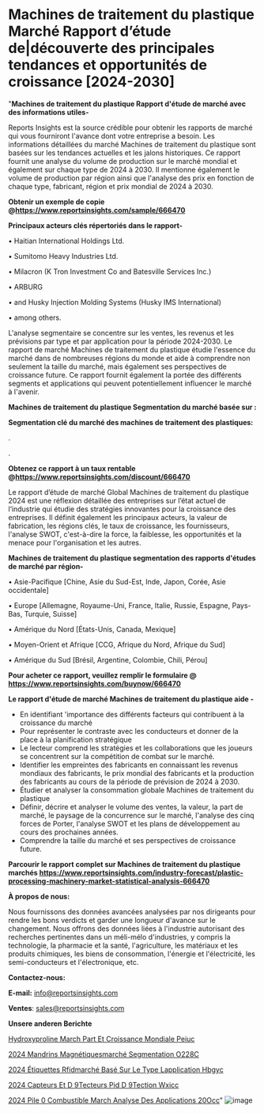 # Machines de traitement du plastique Marché Rapport d’étude de|découverte des principales tendances et opportunités de croissance [2024-2030]

"<strong>Machines de traitement du plastique Rapport d'étude de marché avec des informations utiles-</strong>

Reports Insights est la source crédible pour obtenir les rapports de marché qui vous fourniront l'avance dont votre entreprise a besoin. Les informations détaillées du marché Machines de traitement du plastique sont basées sur les tendances actuelles et les jalons historiques. Ce rapport fournit une analyse du volume de production sur le marché mondial et également sur chaque type de 2024 à 2030. Il mentionne également le volume de production par région ainsi que l'analyse des prix en fonction de chaque type, fabricant, région et prix mondial de 2024 à 2030.

<strong><b>Obtenir un exemple de copie @</b></strong><a href=https://www.reportsinsights.com/sample/666470><strong><b>https://www.reportsinsights.com/sample/666470</b></strong></a>

<b>Principaux acteurs clés répertoriés dans le rapport-</b>

<b> </b>• Haitian International Holdings Ltd.

• Sumitomo Heavy Industries Ltd.

• Milacron (K Tron Investment Co and Batesville Services Inc.)

• ARBURG

• and Husky Injection Molding Systems (Husky IMS International)

• among others.

L'analyse segmentaire se concentre sur les ventes, les revenus et les prévisions par type et par application pour la période 2024-2030. Le rapport de marché Machines de traitement du plastique étudie l'essence du marché dans de nombreuses régions du monde et aide à comprendre non seulement la taille du marché, mais également ses perspectives de croissance future. Ce rapport fournit également la portée des différents segments et applications qui peuvent potentiellement influencer le marché à l'avenir.

<strong>Machines de traitement du plastique Segmentation du marché basée sur :</strong>

<strong> Segmentation clé du marché des machines de traitement des plastiques: </strong>

.

.

<strong><b>Obtenez ce rapport à un taux rentable @</b></strong><a href=https://www.reportsinsights.com/discount/666470><strong><b>https://www.reportsinsights.com/discount/666470</b></strong></a>

Le rapport d’étude de marché Global Machines de traitement du plastique 2024 est une réflexion détaillée des entreprises sur l’état actuel de l’industrie qui étudie des stratégies innovantes pour la croissance des entreprises. Il définit également les principaux acteurs, la valeur de fabrication, les régions clés, le taux de croissance, les fournisseurs, l'analyse SWOT, c'est-à-dire la force, la faiblesse, les opportunités et la menace pour l'organisation et les autres.

<strong>Machines de traitement du plastique segmentation des rapports d'études de marché par région-</strong>

• Asie-Pacifique [Chine, Asie du Sud-Est, Inde, Japon, Corée, Asie occidentale]

• Europe [Allemagne, Royaume-Uni, France, Italie, Russie, Espagne, Pays-Bas, Turquie, Suisse]

• Amérique du Nord [États-Unis, Canada, Mexique]

• Moyen-Orient et Afrique [CCG, Afrique du Nord, Afrique du Sud]

• Amérique du Sud [Brésil, Argentine, Colombie, Chili, Pérou]

<strong>Pour acheter ce rapport, veuillez remplir le formulaire @   <a href=https://www.reportsinsights.com/buynow/666470>https://www.reportsinsights.com/buynow/666470</a></strong>

<strong>Le rapport d'étude de marché Machines de traitement du plastique aide -</strong>
<ul>
  <li>En identifiant 'importance des différents facteurs qui contribuent à la croissance du marché</li>
  <li>Pour représenter le contraste avec les conducteurs et donner de la place à la planification stratégique</li>
  <li>Le lecteur comprend les stratégies et les collaborations que les joueurs se concentrent sur la compétition de combat sur le marché.</li>
  <li>Identifier les empreintes des fabricants en connaissant les revenus mondiaux des fabricants, le prix mondial des fabricants et la production des fabricants au cours de la période de prévision de 2024 à 2030.</li>
  <li>Étudier et analyser la consommation globale Machines de traitement du plastique</li>
  <li>Définir, décrire et analyser le volume des ventes, la valeur, la part de marché, le paysage de la concurrence sur le marché, l'analyse des cinq forces de Porter, l'analyse SWOT et les plans de développement au cours des prochaines années.</li>
  <li>Comprendre la taille du marché et ses perspectives de croissance future.</li>
</ul>

<strong>Parcourir le rapport complet sur Machines de traitement du plastique marchés <a href=https://www.reportsinsights.com/industry-forecast/plastic-processing-machinery-market-statistical-analysis-666470>https://www.reportsinsights.com/industry-forecast/plastic-processing-machinery-market-statistical-analysis-666470</a></strong>

<strong>À propos de nous:</strong>

Nous fournissons des données avancées analysées par nos dirigeants pour rendre les bons verdicts et garder une longueur d'avance sur le changement. Nous offrons des données liées à l'industrie autorisant des recherches pertinentes dans un méli-mélo d'industries, y compris la technologie, la pharmacie et la santé, l'agriculture, les matériaux et les produits chimiques, les biens de consommation, l'énergie et l'électricité, les semi-conducteurs et l'électronique, etc.

<strong>Contactez-nous:</strong>

<strong>E-mail:</strong> <a href=mailto:info@reportsinsights.com>info@reportsinsights.com</a>

<strong>Ventes</strong>: <a href=mailto:sales@reportsinsights.com>sales@reportsinsights.com</a>

<strong>Unsere anderen Berichte</strong>

<a href=https://www.linkedin.com/pulse/hydroxyproline-march%C3%A9-part-et-croissance-mondiale-peiuc/>Hydroxyproline March Part Et Croissance Mondiale Peiuc</a>

<a href=https://www.linkedin.com/pulse/2024-mandrins-magnétiquesmarché-segmentation-o228c/>2024 Mandrins Magnétiquesmarché Segmentation O228C</a>

<a href=https://www.linkedin.com/pulse/2024-étiquettes-rfidmarché-basé-sur-le-type-lapplication-hbgyc/>2024 Étiquettes Rfidmarché Basé Sur Le Type Lapplication Hbgyc</a>

<a href=https://www.linkedin.com/pulse/2024-capteurs-et-d%C3%A9tecteurs-pid-d%C3%A9tection-wxicc/>2024 Capteurs Et D 9Tecteurs Pid D 9Tection Wxicc</a>

<a href=https://www.linkedin.com/pulse/2024-pile-%C3%A0-combustible-march%C3%A9-analyse-des-applications-20occ/>2024 Pile  0 Combustible March Analyse Des Applications 20Occ</a>"
![image](https://github.com/daminid12/RImarketdynamics/assets/158430485/68c26042-36c6-446e-bb57-157a3ad73822)
